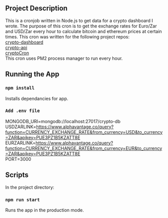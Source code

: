 ## Project Description

This is a cronjob written in Node.js to get data for a crypto dashboard I wrote. The purpose of this cron is to get the exchange rates for Euro/Zar and USD/Zar every hour to calculate bitcoin and ethereum prices at certain times. This cron was written for the following project repos:<br/>
[crypto-dashboard](https://github.com/EstianD/crypto-dashboard)<br/>
[crypto-api](https://github.com/EstianD/crypto-api)<br/> [cryptoCron](https://github.com/EstianD/crypto-cron-no-express)<br/>
This cron uses PM2 process manager to run every hour.

## Running the App

### `npm install`

Installs dependancies for app.

### `Add .env file`

MONGODB_URI=mongodb://localhost:27017/crypto-db<br/>
USDZARLINK=https://www.alphavantage.co/query?function=CURRENCY_EXCHANGE_RATE&from_currency=USD&to_currency=ZAR&apikey=PUE3PZ1B5KZATT8E<br/>
EURZARLINK=https://www.alphavantage.co/query?function=CURRENCY_EXCHANGE_RATE&from_currency=EUR&to_currency=ZAR&apikey=PUE3PZ1B5KZATT8E<br/>
PORT=3000

## Scripts

In the project directory:

### `npm run start`

Runs the app in the production mode.
